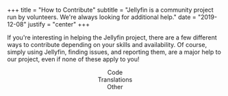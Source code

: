 +++
title = "How to Contribute"
subtitle = "Jellyfin is a community project run by volunteers. We're always looking for additional help."
date = "2019-12-08"
justify = "center"
+++

<p>If you're interesting in helping the Jellyfin project, there are a few different ways to contribute depending on your skills and availability. Of course, simply using Jellyfin, finding issues, and reporting them, are a major help to our project, even if none of these apply to you!</p>
						<p>
						<div class="buttons" style="text-align:center">
						<div class="button button__accent" id="developer_button">Code</div>
						<div class="button button__accent" id="translator_button">Translations</div>
						<div class="button button__accent" id="supporter_button">Other</div>
						</div>
						</p>
						<script type="text/javascript">
							document.getElementById("developer_button").onclick = function() {
								if (document.getElementById("developer").style.display == 'block') {
									document.getElementById("translator").style.display = "none";
									document.getElementById("supporter").style.display = "none";
								}
								if (document.getElementById("developer").style.display == 'none') {
									document.getElementById("developer").style.display = "block";
									document.getElementById("translator").style.display = "none";
									document.getElementById("supporter").style.display = "none";
									document.getElementById("developer").scrollIntoView(true);
								} else {
									document.getElementById("developer").style.display = "none";
								}
							}
							document.getElementById("translator_button").onclick = function() {
								if (document.getElementById("translator").style.display == 'block') {
									document.getElementById("developer").style.display = "none";
									document.getElementById("supporter").style.display = "none";
								}
								if (document.getElementById("translator").style.display == 'none') {
									document.getElementById("translator").style.display = "block";
									document.getElementById("developer").style.display = "none";
									document.getElementById("supporter").style.display = "none";
									document.getElementById("translator").scrollIntoView(true);
								} else {
									document.getElementById("translator").style.display = "none";
								}
							}
							document.getElementById("supporter_button").onclick = function() {
								if (document.getElementById("supporter").style.display == 'block') {
									document.getElementById("developer").style.display = "none";
									document.getElementById("translator").style.display = "none";
								}
								if (document.getElementById("supporter").style.display == 'none') {
									document.getElementById("supporter").style.display = "block";
									document.getElementById("developer").style.display = "none";
									document.getElementById("translator").style.display = "none";
									document.getElementById("developer").scrollIntoView(true);
								} else {
									document.getElementById("supporter").style.display = "none";
								}
							}
						</script>
						<div id="developer" style="display:none;">
							<p>There are a couple ways to get involved with Jellyfin depending on your skillset.
							<div class="buttons" style="text-align:center">
							<div class="button button__accent" id="backend_button">C#</div>
							<div class="button button__accent" id="frontend_button">JavaScript</div>
							<div class="button button__accent" id="other_button">Other</div>
							</div>
							</p>
							<script type="text/javascript">
								document.getElementById("backend_button").onclick = function() {
									if (document.getElementById("backend").style.display == 'block') {
										document.getElementById("frontend").style.display = "none";
										document.getElementById("other").style.display = "none";
									}
									if (document.getElementById("backend").style.display == 'none') {
										document.getElementById("backend").style.display = "block";
										document.getElementById("frontend").style.display = "none";
										document.getElementById("other").style.display = "none";
										document.getElementById("backend").scrollIntoView(true);
									} else {
										document.getElementById("backend").style.display = "none";
									}
								}
								document.getElementById("frontend_button").onclick = function() {
									if (document.getElementById("frontend").style.display == 'block') {
										document.getElementById("backend").style.display = "none";
										document.getElementById("other").style.display = "none";
									}
									if (document.getElementById("frontend").style.display == 'none') {
										document.getElementById("frontend").style.display = "block";
										document.getElementById("backend").style.display = "none";
										document.getElementById("other").style.display = "none";
										document.getElementById("frontend").scrollIntoView(true);
									} else {
										document.getElementById("frontend").style.display = "none";
									}
								}
								document.getElementById("other_button").onclick = function() {
									if (document.getElementById("other").style.display == 'block') {
										document.getElementById("backend").style.display = "none";
										document.getElementById("frontend").style.display = "none";
									}
									if (document.getElementById("other").style.display == 'none') {
										document.getElementById("other").style.display = "block";
										document.getElementById("backend").style.display = "none";
										document.getElementById("frontend").style.display = "none";
										document.getElementById("other").scrollIntoView(true);
									} else {
										document.getElementById("other").style.display = "none";
									}
								}
							</script>
							<div id="backend" style="display:none;">
								<p>The main core of Jellyfin as well as its plugins are written in C#. You have a couple options to get started.
								<div class="buttons" style="text-align:center">
								<div class="button button__accent" id="b_bugfix_button">Fix Bugs</div>
								<div class="button button__accent" id="b_feature_button">Implement a Feature</div>
								</div>
								</p>
								<script type="text/javascript">
									document.getElementById("b_bugfix_button").onclick = function() {
										if (document.getElementById("b_bugfix").style.display == 'block') {
											document.getElementById("b_feature").style.display = "none";
										}
										if (document.getElementById("b_bugfix").style.display == 'none') {
											document.getElementById("b_bugfix").style.display = "block";
											document.getElementById("b_feature").style.display = "none";
											document.getElementById("b_bugfix").scrollIntoView(true);
										} else {
											document.getElementById("b_bugfix").style.display = "none";
										}
									}
									document.getElementById("b_feature_button").onclick = function() {
										if (document.getElementById("b_feature").style.display == 'block') {
											document.getElementById("b_bugfix").style.display = "none";
										}
										if (document.getElementById("b_feature").style.display == 'none') {
											document.getElementById("b_feature").style.display = "block";
											document.getElementById("b_bugfix").style.display = "none";
											document.getElementById("b_feature").scrollIntoView(true);
										} else {
											document.getElementById("b_feature").style.display = "none";
										}
									}
								</script>
								<div id="b_bugfix" style="display:none;">
									<p>There are always bugs to fix in Jellyfin. If you want to find an existing bug to fix, head over to the <a href="https://github.com/jellyfin/jellyfin/issues?q=is%3Aissue+is%3Aopen+label%3Abug" style="color:#fff">open Bug Issues page</a> on GitHub, and find one that interests you. If you find a bug that affects you already, it's a good candidate to fix as you should be quickly able to test it; otherwise, the bug report should list steps to reproduce the bug.</p>
									<p>Once you've found a bug you'd like to fix, head over to the <a href="https://github.com/jellyfin/jellyfin" style="color:#fff">GitHub page</a> for the server and begin hacking. Development documentation can be found on the <a href="../docs/" style="color:#fff">Documentation page</a>. When the fix is ready, feel free to propose it to other users in the issue to get them to help test as well.</p>
									<p>You should always develop bugfixes on a dedicated Git branch within your own Fork of Jellyfin (the fork+branch model). Once your bugfix is ready, submit a Pull Request on GitHub from your feature branch to the Master branch of the project. It will be reviewed and, when it passes review, accepted into Jellyfin.</p>
								</div>
								<div id="b_feature" style="display:none;">
									<p>New features for Jellyfin are generally implemented in one of two ways, depending on the complexity and scope of the feature.</p>
									<p>First, check out our <a href="https://features.jellyfin.org" style="color:#fff">Feature Requests tracker</a> and find something that looks interesting or useful to you. Please comment on the issue to indicate that you are working on it in order to let everyone know.</p>
									<p>Most well-requested features will have a tag; as a C# developer, those tagged as <b>"Server"</b> or <b>"Plugin"</b> are of the most interest to you. Select the option below based on the tag on the feature.
									<div class="buttons" style="text-align:center">
									<div class="button button__accent" id="b_f_server_button">Server</div>
									<div class="button button__accent" id="b_f_plugin_button">Plugin</div>
									</div>
									</p>
									<script type="text/javascript">
										document.getElementById("b_f_server_button").onclick = function() {
											if (document.getElementById("b_f_server").style.display == 'block') {
												document.getElementById("b_f_plugin").style.display = "none";
											}
											if (document.getElementById("b_f_server").style.display == 'none') {
												document.getElementById("b_f_server").style.display = "block";
												document.getElementById("b_f_plugin").style.display = "none";
												document.getElementById("b_f_server").scrollIntoView(true);
											} else {
												document.getElementById("b_f_server").style.display = "none";
											}
										}
										document.getElementById("b_f_plugin_button").onclick = function() {
											if (document.getElementById("b_f_plugin").style.display == 'block') {
												document.getElementById("b_f_server").style.display = "none";
											}
											if (document.getElementById("b_f_plugin").style.display == 'none') {
												document.getElementById("b_f_plugin").style.display = "block";
												document.getElementById("b_f_server").style.display = "none";
												document.getElementById("b_f_plugin").scrollIntoView(true);
											} else {
												document.getElementById("b_f_plugin").style.display = "none";
											}
										}
									</script>
									<div id="b_f_server" style="display:none;">
										<p>Features of this type should be implemented directly into the core server itself. Once you've found a feature you want to implement, head over to the <a href="https://github.com/jellyfin/jellyfin" style="color:#fff">GitHub page</a> for the server and begin hacking. Development documentation can be found on the <a href="../docs/" style="color:#fff">Documentation page</a>.</p>
										<p>You should always develop features on a dedicated Git branch within your own Fork of Jellyfin (the fork+branch model). Once your feature is ready, submit a Pull Request on GitHub from your feature branch to the Master branch of the project. It will be reviewed and, if it passes review, accepted into Jellyfin.</p>
									</div>
									<div id="b_f_plugin" style="display:none;">
										<p>Features of this type should be implemented as external plugins. Plugins help extend the functionality of Jellyfin without integrating the code into the main core. This lets users select the features they want and install them dynamically, without complicating the server as a whole. For developers, they also help keep the code clean and focused on the functionality, without worrying about the backend.</p>
										<p>Once you've found a feature you want to implement with a plugin, check out the <a href="https://github.com/jellyfin/jellyfin-plugin-template" style="color:#fff">Plugin Template repository</a> and clone this repository into a new project. Official plugins are named "jellyfin-plugin-mycoolname". You can use this template to get you started on writing the plugin. You may also want to consult the <a href="../docs/plugin-api/index.html" style="color:#fff">Jellyfin API documentation</a> to help learn the interfaces available.</p>
										<p>Once your plugin is working as expected, and all information filled out, publish your code to GitHub and <a href="https://matrix.to/#/#jellyfin-dev:matrix.org" style="color:#fff">contact the team on Matrix</a>. If your plugin passes our evaluation, we will add it to the official plugin catalogue, and can optionally transfer ownership of the plugin to the Jellyfin organization on GitHub.</p>
									</div>
								</div>
							</div>
							<div id="frontend" style="display:none;">
								<p>The primary Jellyfin WebUI is written primarily in Javascript. You have a couple options to get started.
								<div class="buttons" style="text-align:center">
								<div class="button button__accent" id="f_bugfix_button">Fix some bugs</div>
								<div class="button button__accent" id="f_feature_button">Implement a new feature</div>
								<div class="button button__accent" id="f_vue_button">Help modernize the current frontend</div>
								</div>
								</p>
								<script type="text/javascript">
									document.getElementById("f_bugfix_button").onclick = function() {
										if (document.getElementById("f_bugfix").style.display == 'block') {
											document.getElementById("f_feature").style.display = "none";
											document.getElementById("f_vue").style.display = "none";
										}
										if (document.getElementById("f_bugfix").style.display == 'none') {
											document.getElementById("f_bugfix").style.display = "block";
											document.getElementById("f_feature").style.display = "none";
											document.getElementById("f_vue").style.display = "none";
											document.getElementById("f_bugfix").scrollIntoView(true);
										} else {
											document.getElementById("f_bugfix").style.display = "none";
										}
									}
									document.getElementById("f_feature_button").onclick = function() {
										if (document.getElementById("f_feature").style.display == 'block') {
											document.getElementById("f_bugfix").style.display = "none";
											document.getElementById("f_vue").style.display = "none";
										}
										if (document.getElementById("f_feature").style.display == 'none') {
											document.getElementById("f_feature").style.display = "block";
											document.getElementById("f_bugfix").style.display = "none";
											document.getElementById("f_vue").style.display = "none";
											document.getElementById("f_feature").scrollIntoView(true);
										} else {
											document.getElementById("f_feature").style.display = "none";
										}
									}
									document.getElementById("f_vue_button").onclick = function() {
										if (document.getElementById("f_vue").style.display == 'block') {
											document.getElementById("f_feature").style.display = "none";
											document.getElementById("f_bugfix").style.display = "none";
										}
										if (document.getElementById("f_vue").style.display == 'none') {
											document.getElementById("f_vue").style.display = "block";
											document.getElementById("f_feature").style.display = "none";
											document.getElementById("f_bugfix").style.display = "none";
											document.getElementById("f_vue").scrollIntoView(true);
										} else {
											document.getElementById("f_vue").style.display = "none";
										}
									}
								</script>
								<div id="f_bugfix" style="display:none;">
									<p>There are always bugs to fix in Jellyfin. If you want to find an existing bug to fix, head over to the <a href="https://github.com/jellyfin/jellyfin-web/issues?q=is%3Aissue+is%3Aopen+label%3Abug" style="color:#fff">open Bug Issues page</a> on GitHub, and find one that interests you. If you find a bug that affects you already, it's a good candidate to fix as you should be quickly able to test it; otherwise, the bug report should list steps to reproduce the bug.</p>
									<p>Once you've found a bug you'd like to fix, head over to the <a href="https://github.com/jellyfin/jellyfin-web" style="color:#fff">GitHub page</a> for the WebUI and begin hacking. Development documentation can be found on the <a href="../docs/" style="color:#fff">Documentation page</a>. When the fix is ready, feel free to propose it to other users in the issue to get them to help test as well.</p>
									<p>You should always develop bugfixes on a dedicated Git branch within your own Fork of Jellyfin's WebUI (the fork+branch model). Once your bugfix is ready, submit a Pull Request on GitHub from your feature branch to the Master branch of the project. It will be reviewed and, if it passes review, accepted into Jellyfin.</p>
								</div>
								<div id="f_feature" style="display:none;">
									<p>First, check out our <a href="https://features.jellyfin.org" style="color:#fff">Feature Requests tracker</a> and find something that looks interesting or useful to you. Please comment on the issue to indicate that you are working on it in order to let everyone know.</p>
									<p>Most well-requested features will have a tag; as a Javascript developer, those tagged as <b>"Web UI"</b> are of the most interest to you.
									<p>Once you've found a feature you'd like to implement, head over to the <a href="https://github.com/jellyfin/jellyfin" style="color:#fff">GitHub page</a> for the server and begin hacking. Development documentation can be found on the <a href="../docs/" style="color:#fff">Documentation page</a>.</p>
									<p>You should always develop features on a dedicated Git branch within your own Fork of Jellyfin's WebUI (the fork+branch model). Once your feature is ready, submit a Pull Request on GitHub from your feature branch to the Master branch of the project. It will be reviewed and, if it passes review, accepted into Jellyfin.</p>
								</div>
								<div id="f_vue" style="display:none;">
									<p>Jellyfin's Web UI is being rewritten. We're currently converting it to ES6 and then migrating to Vue. Head over to the <a href="https://github.com/jellyfin/jellyfin-web/" style="color:#fff">project page</a> on GitHub for more information.</p>
								</div>
							</div>
							<div id="other" style="display:none;">
								<p>Jellyfin has several other sub-projects that use various languages. If any of these suit you, head over to the relevant project page and begin hacking.</p>
								<p><b>Java:</b> The <a href="https://github.com/jellyfin/jellyfin-androidtv" style="color:#fff">Android TV</a> and <a href="https://github.com/jellyfin/jellyfin-android" style="color:#fff">Android</a> apps are written in Java; Android also includes the main WebUI.</p>
								<p><b>Python:</b> The <a href="https://github.com/jellyfin/jellyfin-kodi" style="color:#fff">Kodi</a> client is written in Python.</p>
								<p><b>BrightScript:</b> The <a href="https://github.com/jellyfin/jellyfin-roku" style="color:#fff">Roku</a> client is written in BrightScript.</p>
								<p>Feel free to browse around the <a href="https://github.com/jellyfin" style="color:#fff">project page</a> for the full list of official sub-projects.</p>
							</div>
						</div>
						<div id="translator" style="display:none;">
							<p>Check our our <a href="https://translate.jellyfin.org/" style="color:#fff">Weblate instance</a> and start helping to translate strings to other languages! Logging in will require a <a href="https://github.com" style="color:#fff">GitHub</a> account.</p>
						</div>
						<div id="supporter" style="display:none;">
							<p>Even if you're not a developer or able to speak multiple languages, there's still lots of things you can do to help Jellyfin.
							<div class="buttons" style="text-align:center">
							<div class="button button__accent" id="s_document_button">Write documentation</div>
							<div class="button button__accent" id="s_troubleshoot_button">Help people troubleshoot</div>
							<div class="button button__accent" id="s_financier_button">Help pay for expenses</div>
							</div>
							<p>
							<script type="text/javascript">
								document.getElementById("s_document_button").onclick = function() {
									if (document.getElementById("s_document").style.display == 'block') {
										document.getElementById("s_troubleshoot").style.display = "none";
										document.getElementById("s_financier").style.display = "none";
									}
									if (document.getElementById("s_document").style.display == 'none') {
										document.getElementById("s_document").style.display = "block";
										document.getElementById("s_troubleshoot").style.display = "none";
										document.getElementById("s_financier").style.display = "none";
										document.getElementById("s_document").scrollIntoView(true);
									} else {
										document.getElementById("s_document").style.display = "none";
									}
								}
								document.getElementById("s_troubleshoot_button").onclick = function() {
									if (document.getElementById("s_troubleshoot").style.display == 'block') {
										document.getElementById("s_document").style.display = "none";
										document.getElementById("s_financier").style.display = "none";
									}
									if (document.getElementById("s_troubleshoot").style.display == 'none') {
										document.getElementById("s_troubleshoot").style.display = "block";
										document.getElementById("s_document").style.display = "none";
										document.getElementById("s_financier").style.display = "none";
										document.getElementById("s_troubleshoot").scrollIntoView(true);
									} else {
										document.getElementById("s_troubleshoot").style.display = "none";
									}
								}
								document.getElementById("s_financier_button").onclick = function() {
									if (document.getElementById("s_financier").style.display == 'block') {
										document.getElementById("s_document").style.display = "none";
										document.getElementById("s_troubleshoot").style.display = "none";
									}
									if (document.getElementById("s_financier").style.display == 'none') {
										document.getElementById("s_financier").style.display = "block";
										document.getElementById("s_document").style.display = "none";
										document.getElementById("s_troubleshoot").style.display = "none";
										document.getElementById("s_financier").scrollIntoView(true);
									} else {
										document.getElementById("s_financier").style.display = "none";
									}
								}
							</script>
							<div id="s_document" style="display:none;">
								<p>Documentation is simultaneously very important, but very neglected in a lot of projects. We want to be different, and you can help! If you come across anything that you think should be documented, such as how to do things, configuration steps, or just general helpful pointers, we welcome contributions to <a href="https://github.com/jellyfin/jellyfin-docs" style="color:#fff">our Documentation Repository</a>, visible <a href="../docs/" style="color:#fff">here</a>.
							</div>
							<div id="s_troubleshoot" style="display:none;">
								<p>We have a large and diverse userbase, with so many features that the combinations and configurations are almost endless. But as a volunteer-run project, the contributors can often be limited in the help they can provide. If you are well-versed in Jellyfin's operation, we welcome you to try to help troubleshoot problems your fellow users are having. Troubleshooting generally occurs in our <a href="https://matrix.to/#/#jellyfin:matrix.org" style="color:#fff">main</a> and <a href="https://matrix.to/#/#jellyfin-troubleshooting:matrix.org" style="color:#fff">troubleshooting</a> Matrix rooms, on <a href="https://reddit.com/r/jellyfin" style="color:#fff">our Reddit Subreddit</a>, and on <a href="https://forum.jellyfin.org" style="color:#fff">our Forum</a>. Hanging around those places and helping your fellow users, in a kind, courteous, and respectful manner, earns our eternal gratitude!</p>
							</div>
							<div id="s_financier" style="display:none;">
								<p>As a project, we generally don't like asking for donations - we're entirely volunteer-run and intend to keep Jellyfin free as in beer, as well as free as in speech, forever. We do not wish, support, nor intend donations to privilege any user's voice or priorities. That said, if you do want to help us cover some operating expenses like our VPS hosting, domains, developer licences, metadata API keys, and other incidental expenses, check out our <a href="https://opencollective.com/jellyfin" style="color:#fff">OpenCollective page</a> to donate. Our entire budget as well as all expenses are publicly visible there.
							</div>
						</div>
				</div>
